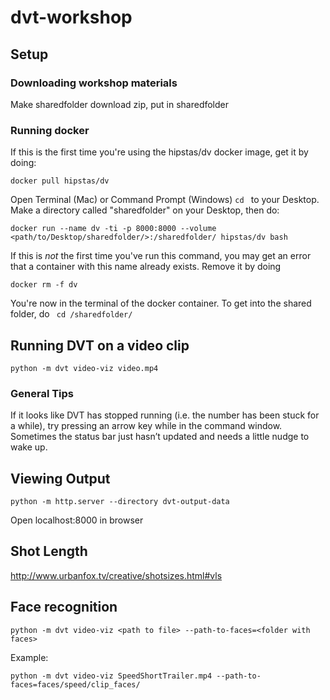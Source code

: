 # dvt-workshop


## Setup
### Downloading workshop materials
Make sharedfolder
download zip, put in sharedfolder

### Running docker
If this is the first time you're using the hipstas/dv docker image, get it by doing:
```
docker pull hipstas/dv
```


Open Terminal (Mac) or Command Prompt (Windows)
```cd ``` to your Desktop. Make a directory called "sharedfolder" on your Desktop, then do:
```
docker run --name dv -ti -p 8000:8000 --volume <path/to/Desktop/sharedfolder/>:/sharedfolder/ hipstas/dv bash
```

If this is *not* the first time you've run this command, you may get an error that a container with this name already exists. Remove it by doing
```
docker rm -f dv
```

You're now in the terminal of the docker container. To get into the shared folder, do
``` cd /sharedfolder/```

## Running DVT on a video clip
 ```python -m dvt video-viz video.mp4```

### General Tips
If it looks like DVT has stopped running (i.e. the number has been stuck for a while), try pressing an arrow key while in the command window. Sometimes the status bar just hasn’t updated and needs a little nudge to wake up.

## Viewing Output
```
python -m http.server --directory dvt-output-data
```
Open localhost:8000 in browser
 
## Shot Length
http://www.urbanfox.tv/creative/shotsizes.html#vls

## Face recognition
```
python -m dvt video-viz <path to file> --path-to-faces=<folder with faces>
```

Example:
```
python -m dvt video-viz SpeedShortTrailer.mp4 --path-to-faces=faces/speed/clip_faces/
```
